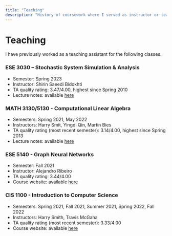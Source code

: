 ```yaml
---
title: "Teaching"
description: "History of coursework where I served as instructor or teaching assistant"
---
```


# Teaching

I have previously worked as a teaching assistant for the following classes.

### ESE 3030 – Stochastic System Simulation & Analysis
  - Semester: Spring 2023
  - Instructor: Shirin Saeedi Bidokhti 
  - TA quality rating: 3.47/4.00, highest since Spring 2010
  - Lecture notes: available [here](https://enzobergamo.com/ESE3030_Lecture_Notes.pdf)

### MATH 3130/5130 - Computational Linear Algebra
- Semesters: Spring 2021, May 2022
- Instructors: Harry Smit, Yingdi Qin, Martin Bies
- TA quality rating (most recent semester): 3.14/4.00, highest since Spring 2013
- Lecture notes: available [here](https://martinbies.github.io/teaching/)

### ESE 5140 - Graph Neural Networks
- Semester: Fall 2021
- Instructor: Alejandro Ribeiro
- TA quality rating: 3.44/4.00
- Course website: available [here](https://gnn.seas.upenn.edu)

### CIS 1100 - Introduction to Computer Science
- Semesters: Spring 2021, Fall 2021, Summer 2021, Spring 2022, Fall 2022
- Instructors: Harry Smith, Travis McGaha
- TA quality rating (most recent semester): 3.33/4.00
- Course website: available [here](https://www.cis.upenn.edu/~cis110/current/)


